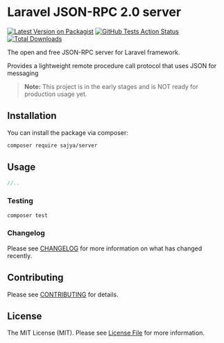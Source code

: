 # Laravel JSON-RPC 2.0 server


[![Latest Version on Packagist](https://img.shields.io/packagist/v/sajya/server.svg)](https://packagist.org/packages/sajya/server)
[![GitHub Tests Action Status](https://img.shields.io/github/workflow/status/sajya/server/run-tests?label=tests)](https://github.com/sajya/server/actions?query=workflow%3Arun-tests+branch%3Amaster)
[![Total Downloads](https://img.shields.io/packagist/dt/sajya/server.svg)](https://packagist.org/packages/sajya/server)

The open and free JSON-RPC server for Laravel framework.

Provides a lightweight remote procedure call protocol that uses JSON for messaging



> **Note:** This project is in the early stages and is NOT ready for production usage yet.


## Installation

You can install the package via composer:

```bash
composer require sajya/server
```

## Usage

``` php
//..
```

### Testing

``` bash
composer test
```

### Changelog

Please see [CHANGELOG](CHANGELOG.md) for more information on what has changed recently.

## Contributing

Please see [CONTRIBUTING](CONTRIBUTING.md) for details.

## License

The MIT License (MIT). Please see [License File](LICENSE.md) for more information.
